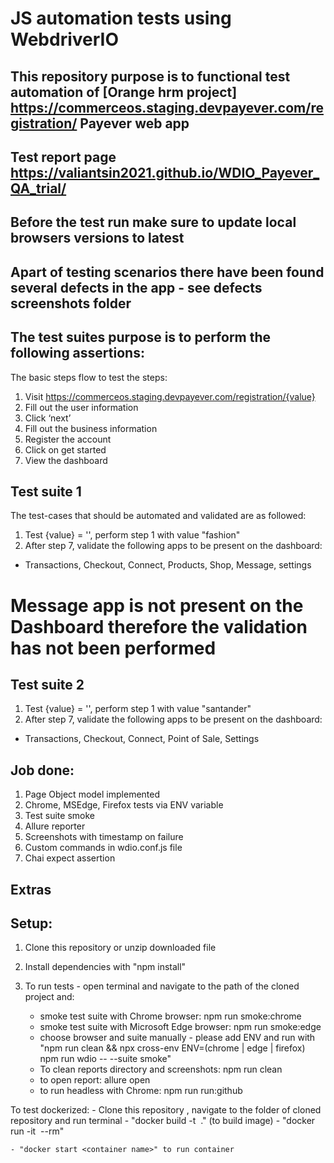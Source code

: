 # JS automation tests using WebdriverIO

## This repository purpose is to functional test automation of [Orange hrm project] https://commerceos.staging.devpayever.com/registration/ Payever web app

## Test report page  https://valiantsin2021.github.io/WDIO_Payever_QA_trial/

## Before the test run make sure to update local browsers versions to latest

## Apart of testing scenarios there have been found several defects in the app - see defects screenshots folder

## The test suites purpose is to perform the following assertions:

The basic steps flow to test the steps:

1. Visit https://commerceos.staging.devpayever.com/registration/{value}
2. Fill out the user information
3. Click ‘next’
4. Fill out the business information
5. Register the account
6. Click on get started
7. View the dashboard

## Test suite 1

The test-cases that should be automated and validated are as followed:
1. Test {value} = '', perform step 1 with value "fashion"
2. After step 7, validate the following apps to be present on the dashboard:
- Transactions, Checkout, Connect, Products, Shop, Message, settings

# Message app is not present on the Dashboard therefore the validation has not been performed

## Test suite 2

1. Test {value} = '', perform step 1 with value "santander"
2. After step 7, validate the following apps to be present on the dashboard:
- Transactions, Checkout, Connect, Point of Sale, Settings

## Job done:

1.  Page Object model implemented
2.  Chrome, MSEdge, Firefox tests via ENV variable
3.  Test suite smoke
4.  Allure reporter
5.  Screenshots with timestamp on failure
6.  Custom commands in wdio.conf.js file
7.  Chai expect assertion

## Extras

## Setup:

1. Clone this repository or unzip downloaded file
2. Install dependencies with "npm install"
3. To run tests - open terminal and navigate to the path of the cloned project and:

    - smoke test suite with Chrome browser: npm run smoke:chrome
    - smoke test suite with Microsoft Edge browser: npm run smoke:edge
    - choose browser and suite manually - please add ENV and run with "npm run clean && npx cross-env ENV=(chrome | edge | firefox) npm run wdio -- --suite smoke"
    - To clean reports directory and screenshots: npm run clean
    - to open report: allure open
    - to run headless with Chrome: npm run run:github

To test dockerized: 
    - Clone this repository , navigate to the folder of cloned repository and run terminal 
    - "docker build -t <image name> ." (to build image)
    - "docker run -it <image name> <container name> --rm"

    - "docker start <container name>" to run container

